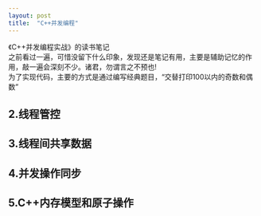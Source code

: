 ```yaml
---
layout: post
title:  "C++并发编程"
---
```

《C++并发编程实战》的读书笔记  
之前看过一遍，可惜没留下什么印象，发现还是笔记有用，主要是辅助记忆的作用，敲一遍会深刻不少。诸君，勿谓言之不预也!  
为了实现代码，主要的方式是通过编写经典题目，“交替打印100以内的奇数和偶数”  
## 2.线程管控

## 3.线程间共享数据

## 4.并发操作同步

## 5.C++内存模型和原子操作